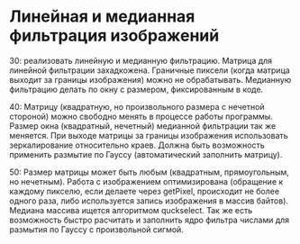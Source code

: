 # Линейная и медианная фильтрация изображений
30: реализовать линейную и медианную фильтрацию. Матрица для линейной фильтрации
захадкожена. Граничные пиксели (когда матрица выходит за границы изображения) можно
не обрабатывать. Медианную фильтрацию делать по окну с размером, фиксированным в
коде.

40: Матрицу (квадратную, но произвольного размера с нечетной стороной) можно свободно
менять в процессе работы программы. Размер окна (квадратный, нечетный) медианной
фильтрации так же меняется. При выходе матрицы за границы изображения использовать
зеркалирование относительно краев. Должна быть возможность применить размытие по
Гауссу (автоматический заполнить матрицу).

50: Размер матрицы может быть любым (квадратным, прямоугольным, но нечетным).
Работа с изображением оптимизирована (обращение к каждому пикселю, если делаете
через getPixel, происходит не более одного раза, либо используется запись изображения в
массив байтов). Медиана массива ищется алгоритмом quckselect. Так же есть возможность быстро расчитать и
заполнить ядро фильтра числами для размытия по Гауссу с произвольной сигмой.
